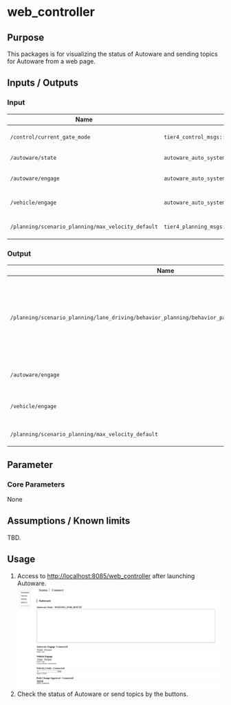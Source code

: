 # web_controller

## Purpose

This packages is for visualizing the status of Autoware and sending topics for Autoware from a web page.

## Inputs / Outputs

### Input

| Name                                               | Type                                            | Description                  |
| -------------------------------------------------- | ----------------------------------------------- | ---------------------------- |
| `/control/current_gate_mode`                       | `tier4_control_msgs::msg::GateMode`             | Gate mode (AUTO or EXTERNAL) |
| `/autoware/state`                                  | `autoware_auto_system_msgs::msg::AutowareState` | State of Autoware            |
| `/autoware/engage`                                 | `autoware_auto_system_msgs::msg::Engage`        | Engage signal for Autoware   |
| `/vehicle/engage`                                  | `autoware_auto_system_msgs::msg::Engage`        | Engage signal for a vehicle  |
| `/planning/scenario_planning/max_velocity_default` | `tier4_planning_msgs::msg::VelocityLimit`       | Max velocity of Autoware     |

### Output

| Name                                                                                                    | Type                                      | Description                                                                               |
| ------------------------------------------------------------------------------------------------------- | ----------------------------------------- | ----------------------------------------------------------------------------------------- |
| `/planning/scenario_planning/lane_driving/behavior_planning/behavior_path_planner/path_change_approval` | `tier4_planning_msgs::msg::Approval`      | Send an approval signal for path change request such as lane change or obstacle avoidance |
| `/autoware/engage`                                                                                      | `autoware_auto_system_msgs::msg::Engage`  | Send an engage signal for Autoware                                                        |
| `/vehicle/engage`                                                                                       | `autoware_auto_system_msgs::msg::Engage`  | Send an engage signal for a vehicle                                                       |
| `/planning/scenario_planning/max_velocity_default`                                                      | `tier4_planning_msgs::msg::VelocityLimit` | Set a max velocity of Autoware                                                            |

## Parameter

### Core Parameters

None

## Assumptions / Known limits

TBD.

## Usage

1. Access to <http://localhost:8085/web_controller> after launching Autoware.
   ![select_panel](./images/web_controller.png)
2. Check the status of Autoware or send topics by the buttons.
